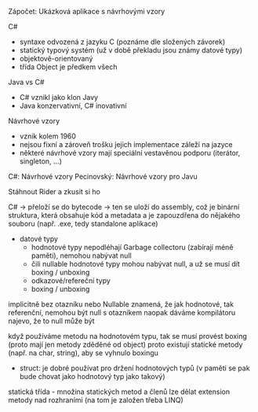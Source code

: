 Zápočet: Ukázková aplikace s návrhovými vzory

C#
- syntaxe odvozená z jazyku C (poznáme dle složených závorek)
- statický typový systém (už v době překladu jsou známy datové typy)
- objektově-orientovaný
- třída Object je předkem všech

Java vs C#
- C# vznikl jako klon Javy
- Java konzervativní, C# inovativní

Návrhové vzory
- vznik kolem 1960
- nejsou fixní a zároveň trošku jejich implementace záleží na jazyce
- některé návrhové vzory mají speciální vestavěnou podporu (iterátor, singleton, …)

C#: Návrhové vzory
Pecinovský: Návrhové vzory pro Javu

Stáhnout Rider a zkusit si ho

C# -> přeloží se do bytecode -> ten se uloží do assembly, což je binární struktura, která obsahuje kód a metadata a je zapouzdřena do nějakého souboru (např. .exe, tedy standalone aplikace)

- datové typy 
	- hodnotové typy nepodléhají Garbage collectoru (zabírají méně paměti), nemohou nabývat null
	- čili nullable hodnotové typy mohou nabývat null, a už se musí dít boxing / unboxing
	- odkazové/refereční typy
	- boxing / unboxing

implicitně bez otazníku nebo Nullable<T> znamená, že jak hodnotové, tak referenční, nemohou být null
s otazníkem naopak dáváme kompilátoru najevo, že to null může být

když používáme metodu na hodnotovém typu, tak se musí provést boxing (proto mají jen metody zděděné od object)
proto existují statické metody (např. na char, string), aby se vyhnulo boxingu

- struct: je dobré používat pro držení hodnotových typů (v paměti se pak bude chovat jako hodnotový typ jako takový)

statická třída - množina statických metod a členů
lze dělat extension metody nad rozhraními (na tom je založen třeba LINQ)